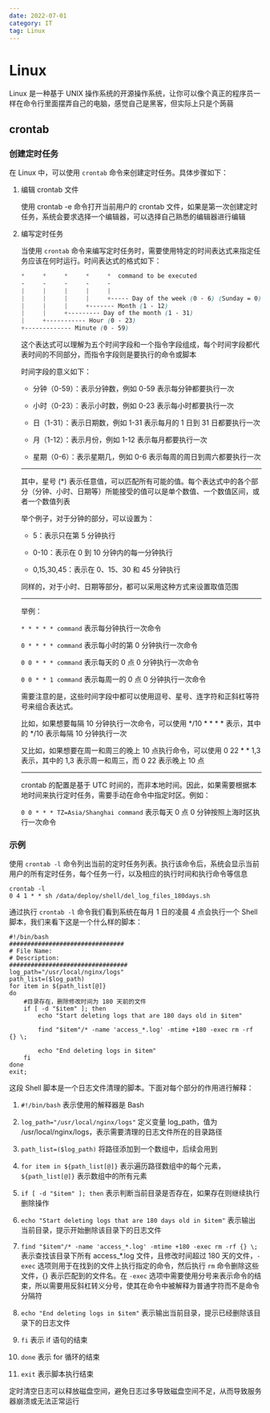```yaml
---
date: 2022-07-01
category: IT
tag: Linux
---
```


# Linux

Linux 是一种基于 UNIX 操作系统的开源操作系统，让你可以像个真正的程序员一样在命令行里面摆弄自己的电脑，感觉自己是黑客，但实际上只是个蒟蒻

<!-- more -->

## crontab

### 创建定时任务

在 Linux 中，可以使用 `crontab` 命令来创建定时任务。具体步骤如下：

1. 编辑 crontab 文件

    使用 crontab -e 命令打开当前用户的 crontab 文件，如果是第一次创建定时任务，系统会要求选择一个编辑器，可以选择自己熟悉的编辑器进行编辑

2. 编写定时任务

    当使用 `crontab` 命令来编写定时任务时，需要使用特定的时间表达式来指定任务应该在何时运行。时间表达式的格式如下：

    ```scss
    *     *     *     *     *  command to be executed
    -     -     -     -     -
    |     |     |     |     |
    |     |     |     |     +----- Day of the week (0 - 6) (Sunday = 0)
    |     |     |     +------- Month (1 - 12)
    |     |     +--------- Day of the month (1 - 31)
    |     +----------- Hour (0 - 23)
    +------------- Minute (0 - 59)
    ```

    这个表达式可以理解为五个时间字段和一个指令字段组成，每个时间字段都代表时间的不同部分，而指令字段则是要执行的命令或脚本

    时间字段的意义如下：

    - 分钟（0-59）：表示分钟数，例如 0-59 表示每分钟都要执行一次

    - 小时（0-23）：表示小时数，例如 0-23 表示每小时都要执行一次

    - 日（1-31）：表示日期数，例如 1-31 表示每月的 1 日到 31 日都要执行一次

    - 月（1-12）：表示月份，例如 1-12 表示每月都要执行一次

    - 星期（0-6）：表示星期几，例如 0-6 表示每周的周日到周六都要执行一次

    ---

    其中，星号 (*) 表示任意值，可以匹配所有可能的值。每个表达式中的各个部分（分钟、小时、日期等）所能接受的值可以是单个数值、一个数值区间，或者一个数值列表

    举个例子，对于分钟的部分，可以设置为：

    - 5：表示只在第 5 分钟执行

    - 0-10：表示在 0 到 10 分钟内的每一分钟执行

    - 0,15,30,45：表示在 0、15、30 和 45 分钟执行

    同样的，对于小时、日期等部分，都可以采用这种方式来设置取值范围

    ---

    举例：

    `* * * * * command` 表示每分钟执行一次命令

    `0 * * * * command` 表示每小时的第 0 分钟执行一次命令

    `0 0 * * * command` 表示每天的 0 点 0 分钟执行一次命令

    `0 0 * * 1 command` 表示每周一的 0 点 0 分钟执行一次命令

    需要注意的是，这些时间字段中都可以使用逗号、星号、连字符和正斜杠等符号来组合表达式。

    比如，如果想要每隔 10 分钟执行一次命令，可以使用 */10 * * * * 表示，其中的 */10 表示每隔 10 分钟执行一次

    又比如，如果想要在周一和周三的晚上 10 点执行命令，可以使用 0 22 * * 1,3 表示，其中的 1,3 表示周一和周三，而 0 22 表示晚上 10 点

    ---

    crontab 的配置是基于 UTC 时间的，而非本地时间。因此，如果需要根据本地时间来执行定时任务，需要手动在命令中指定时区。例如：

    `0 0 * * * TZ=Asia/Shanghai command` 表示每天 0 点 0 分钟按照上海时区执行一次命令

### 示例

使用 `crontab -l` 命令列出当前的定时任务列表。执行该命令后，系统会显示当前用户的所有定时任务，每个任务一行，以及相应的执行时间和执行命令等信息

```shell
crontab -l
0 4 1 * * sh /data/deploy/shell/del_log_files_180days.sh
```

通过执行 `crontab -l`  命令我们看到系统在每月 1 日的凌晨 4 点会执行一个 Shell 脚本，我们来看下这是一个什么样的脚本：

```shell
#!/bin/bash
################################
# File Name:
# Description: 
#################################
log_path="/usr/local/nginx/logs"
path_list=($log_path)
for item in ${path_list[@]}
do
    #目录存在，删除修改时间为 180 天前的文件
    if [ -d "$item" ]; then
        echo "Start deleting logs that are 180 days old in $item"

        find "$item"/* -name 'access_*.log' -mtime +180 -exec rm -rf {} \;

        echo "End deleting logs in $item"
    fi
done
exit;
```

这段 Shell 脚本是一个日志文件清理的脚本。下面对每个部分的作用进行解释：

1. `#!/bin/bash` 表示使用的解释器是 Bash

2. `log_path="/usr/local/nginx/logs"` 定义变量 log_path，值为 /usr/local/nginx/logs，表示需要清理的日志文件所在的目录路径

3. `path_list=($log_path)` 将路径添加到一个数组中，后续会用到

4. `for item in ${path_list[@]}` 表示遍历路径数组中的每个元素，`${path_list[@]}` 表示数组中的所有元素

5. `if [ -d "$item" ]; then` 表示判断当前目录是否存在，如果存在则继续执行删除操作

6. `echo "Start deleting logs that are 180 days old in $item"` 表示输出当前目录，提示开始删除该目录下的日志文件

7. `find "$item"/* -name 'access_*.log' -mtime +180 -exec rm -rf {} \;` 表示查找该目录下所有 access_*.log 文件，且修改时间超过 180 天的文件，`-exec` 选项则用于在找到的文件上执行指定的命令，然后执行 `rm` 命令删除这些文件，{} 表示匹配到的文件名。在 `-exec` 选项中需要使用分号来表示命令的结束，所以需要用反斜杠转义分号，使其在命令中被解释为普通字符而不是命令分隔符

8. `echo "End deleting logs in $item"` 表示输出当前目录，提示已经删除该目录下的日志文件

9. `fi` 表示 if 语句的结束

10. `done` 表示 for 循环的结束

11. `exit` 表示脚本执行结束

定时清空日志可以释放磁盘空间，避免日志过多导致磁盘空间不足，从而导致服务器崩溃或无法正常运行